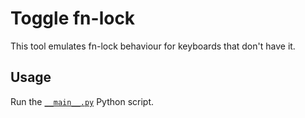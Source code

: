 # Toggle fn-lock

This tool emulates fn-lock behaviour for keyboards that don't have it.

## Usage

Run the [`__main__.py`](__main__.py) Python script.
